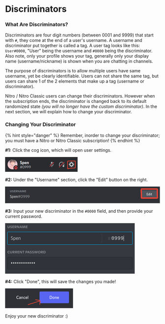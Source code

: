 # Discriminators

### What Are Discriminators?

Discriminators are four digit numbers \(between 0001 and 9999\) that start with `#`, they come at the end of a user's username. A username and discriminator put together is called a tag. A user tag looks like this: `User#0000`, "User" being the username and `#0000` being the discriminator. Also note, only your profile shows your tag, generally only your display name \(username/nickname\) is shown when you are chatting in channels.

The purpose of discriminators is to allow multiple users have same username, yet be clearly identifiable. Users can not share the same tag, but users can share 1 of the 2 elements that make up a tag \(username or discriminator\).

Nitro / Nitro Classic users can change their discriminators. However when the subscription ends, the discriminator is changed back to its default randomized state _\(you will no longer have the custom discriminator\)_. In the next section, we will explain how to change your discriminator.

### Changing Your Discriminator 

{% hint style="danger" %}
Remember, inorder to change your discriminator; you must have a Nitro or Nitro Classic subscription!
{% endhint %}

**\#1:** Click the cog icon, which will open user settings.

![](../../.gitbook/assets/image%20%287%29%20%281%29.png)

**\#2:** Under the "Username" section, click the "Edit" button on the right.

![](../../.gitbook/assets/screenshot-2021-07-21-6.16.22-pm.png)

**\#3:** Input your new discriminator in the `#0000` field, and then provide your current password.

![](../../.gitbook/assets/screenshot-2021-07-21-8.52.42-pm.png)

**\#4:** Click "Done", this will save the changes you made!

![](../../.gitbook/assets/screenshot-2021-07-21-6.21.08-pm.png)

Enjoy your new discriminator :\)

